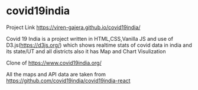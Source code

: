 # covid19india
Project Link  https://viren-gajera.github.io/covid19india/

Covid 19 India is a project written in HTML,CSS,Vanilla JS and use of D3.js(https://d3js.org/) which shows realtime stats of covid data in india and its state/UT and all districts also it has Map and Chart Visulization

Clone of https://www.covid19india.org/

All the maps and API data are taken from https://github.com/covid19india/covid19india-react
